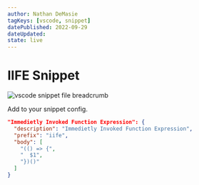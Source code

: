```yaml
---
author: Nathan DeMasie
tagKeys: [vscode, snippet]
datePublished: 2022-09-29
dateUpdated:
state: live
---
```


# IIFE Snippet

<img src="/blog-post/4qgx-snippet-iife/breadcrumb.png" alt="vscode snippet file breadcrumb" />

Add to your snippet config.

```json title="typescript.json"
"Immedietly Invoked Function Expression": {
  "description": "Immedietly Invoked Function Expression",
  "prefix": "iife",
  "body": [
    "(() => {",
    "  $1",
    "})()"
  ]
}
```
